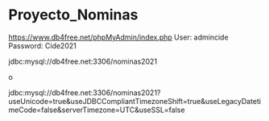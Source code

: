 # Proyecto_Nominas

https://www.db4free.net/phpMyAdmin/index.php
User: admincide
Password: Cide2021


jdbc:mysql://db4free.net:3306/nominas2021

o

jdbc:mysql://db4free.net:3306/nominas2021?useUnicode=true&useJDBCCompliantTimezoneShift=true&useLegacyDatetimeCode=false&serverTimezone=UTC&useSSL=false
